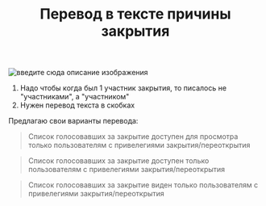﻿---
title: "Перевод в тексте причины закрытия"
se.owner.user_id: 385375
se.owner.display_name: "EzioMercer"
se.owner.link: "https://ru.meta.stackoverflow.com/users/385375/eziomercer"
se.link: "https://ru.meta.stackoverflow.com/questions/12061/%d0%9f%d0%b5%d1%80%d0%b5%d0%b2%d0%be%d0%b4-%d0%b2-%d1%82%d0%b5%d0%ba%d1%81%d1%82%d0%b5-%d0%bf%d1%80%d0%b8%d1%87%d0%b8%d0%bd%d1%8b-%d0%b7%d0%b0%d0%ba%d1%80%d1%8b%d1%82%d0%b8%d1%8f"
se.question_id: 12061
se.post_type: question
---
<p><img src="https://i.stack.imgur.com/2IBwh.png" alt="введите сюда описание изображения" /></p>
<ol>
<li>Надо чтобы когда был 1 участник закрытия, то писалось не &quot;участниками&quot;, а &quot;участником&quot;</li>
<li>Нужен перевод текста в скобках</li>
</ol>
<p>Предлагаю свои варианты перевода:</p>
<blockquote>
<p>Список голосовавших за закрытие доступен для просмотра только пользователям с привелегиями закрытия/переоткрытия</p>
</blockquote>
<blockquote>
<p>Список голосовавших за закрытие доступен только пользователям с привелегиями закрытия/переоткрытия</p>
</blockquote>
<blockquote>
<p>Список голосовавших за закрытие виден только пользователям с привелегиями закрытия/переоткрытия</p>
</blockquote>
